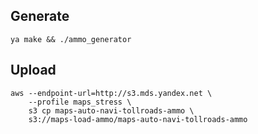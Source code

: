 ## Generate

```
ya make && ./ammo_generator
```

## Upload

```
aws --endpoint-url=http://s3.mds.yandex.net \
    --profile maps_stress \
    s3 cp maps-auto-navi-tollroads-ammo \
    s3://maps-load-ammo/maps-auto-navi-tollroads-ammo
```
